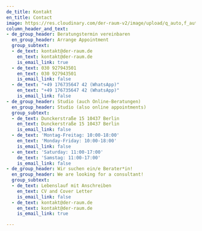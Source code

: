 ```yaml
---
de_title: Kontakt
en_title: Contact
image: https://res.cloudinary.com/der-raum-v2/image/upload/q_auto,f_auto,dpr_auto/v1614947617/DER-RAUM-Kueche-Holz-Lamellen-Kitchen_njsnwg_u2ydip.jpg
column_header_and_text:
- de_group_header: Beratungstermin vereinbaren
  en_group_header: Arrange Appointment
  group_subtext:
  - de_text: kontakt@der-raum.de
    en_text: kontakt@der-raum.de
    is_email_link: true
  - de_text: 030 927943501
    en_text: 030 927943501
    is_email_link: false
  - de_text: "+49 176735647 42 (WhatsApp)"
    en_text: "+49 176735647 42 (WhatsApp)"
    is_email_link: false
- de_group_header: Studio (auch Online-Beratungen)
  en_group_header: Studio (also online appointments)
  group_subtext:
  - de_text: Dunckerstraße 15 10437 Berlin
    en_text: Dunckerstraße 15 10437 Berlin
    is_email_link: false
  - de_text: 'Montag-Freitag: 10:00-18:00'
    en_text: 'Monday-Friday: 10:00-18:00'
    is_email_link: false
  - en_text: 'Saturday: 11:00-17:00'
    de_text: 'Samstag: 11:00-17:00'
    is_email_link: false
- de_group_header: Wir suchen ein/e Berater*in!
  en_group_header: We are looking for a consultant!
  group_subtext:
  - de_text: Lebenslauf mit Anschreiben
    en_text: CV and Cover Letter
    is_email_link: false
  - de_text: kontakt@der-raum.de
    en_text: kontakt@der-raum.de
    is_email_link: true

---
```

